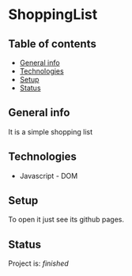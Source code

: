 # ShoppingList

## Table of contents
* [General info](#general-info)
* [Technologies](#technologies)
* [Setup](#setup)
* [Status](#status)

## General info
It is a simple shopping list

## Technologies
* Javascript - DOM

## Setup
To open it just see its github pages.

## Status
Project is: _finished_
